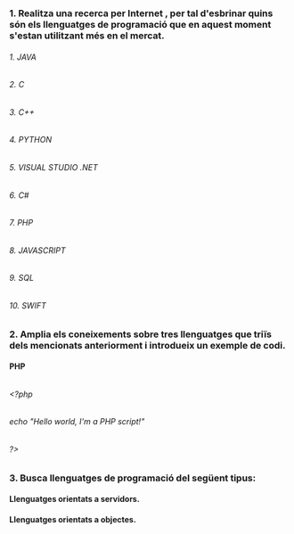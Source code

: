 ### 1. Realitza una recerca per Internet , per tal d'esbrinar quins són els llenguatges de programació que en aquest moment s'estan utilitzant més en el mercat.

###### 1. JAVA
###### 2. C
###### 3. C++
###### 4. PYTHON
###### 5. VISUAL STUDIO .NET
###### 6. C#
###### 7. PHP
###### 8. JAVASCRIPT
###### 9. SQL
###### 10. SWIFT

### 2. Amplia els coneixements sobre tres llenguatges que triïs dels mencionats anteriorment i introdueix un exemple de codi.

#### PHP
###### <!DOCTYPE html>
###### <html>
###### <head>
######   <title>PHP Script Example</title>
###### </head>
###### <body>

###### <?php
######    echo "Hello world, I'm a PHP script!"
###### ?>

###### </body>
###### </html>

### 3. Busca llenguatges de programació del següent tipus:

#### Llenguatges orientats a servidors.

#### Llenguatges orientats a objectes.
